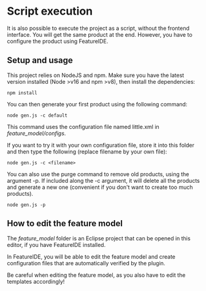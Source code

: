 # Script execution

It is also possible to execute the project as a script, without the frontend interface.
You will get the same product at the end. However, you have to configure the product using FeatureIDE.

## Setup and usage

This project relies on NodeJS and npm.
Make sure you have the latest version installed (Node >v16 and npm >v8), then install the dependencies:

```
npm install
```

You can then generate your first product using the following command:

```
node gen.js -c default
```

This command uses the configuration file named little.xml in _feature_model/configs_. 

If you want to try it with your own configuration file, store it into this folder and then type the following (replace filename by your own file):

```
node gen.js -c <filename>
```

You can also use the purge command to remove old products, using the argument -p. 
If included along the -c argument, it will delete all the products and generate a new one (convenient if you don't want to create too much products).

```
node gen.js -p
```

## How to edit the feature model

The _feature_model_ folder is an Eclipse project that can be opened in this editor, if you have FeatureIDE installed. 

In FeatureIDE, you will be able to edit the feature model and create configuration files that are automatically verified by the plugin.

Be careful when editing the feature model, as you also have to edit the templates accordingly!